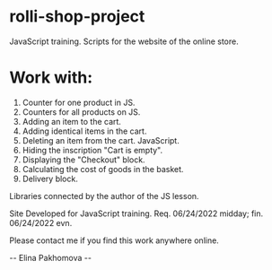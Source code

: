 # rolli-shop-project
JavaScript training. Scripts for the website of the online store.

# Work with:

1. Counter for one product in JS.
2. Counters for all products on JS.
3. Adding an item to the cart.
4. Adding identical items in the cart.
5. Deleting an item from the cart. JavaScript.
6. Hiding the inscription "Cart is empty".
7. Displaying the "Checkout" block.
8. Calculating the cost of goods in the basket.
9. Delivery block.

Libraries connected by the author of the JS lesson.

Site Developed for JavaScript training.
Req. 06/24/2022 midday; fin. 06/24/2022 evn.

Please contact me if you find this work anywhere online.

-- Elina Pakhomova --
